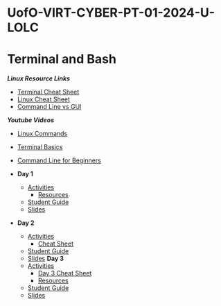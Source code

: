 # UofO-VIRT-CYBER-PT-01-2024-U-LOLC

# Terminal and Bash
**_Linux Resource Links_**
- [Terminal Cheat Sheet](https://terminalcheatsheet.com/)
- [Linux Cheat Sheet](https://gist.github.com/riipandi/3097780)
- [Command Line vs GUI](https://www.computerhope.com/issues/ch000619.htm#:~:text=A%20GUI%20offers%20a%20lot,is%20utilized%20by%20more%20users.&text=A%20computer%20that%20is%20only,system%20resources%20than%20a%20GUI.)

**_Youtube Videos_**
- [Linux Commands ](https://www.youtube.com/watch?v=gd7BXuUQ91w)
- [Terminal Basics](https://www.youtube.com/watch?v=5XgBd6rjuDQ)
- [Command Line for Beginners](https://www.youtube.com/watch?v=uwAqEzhyjtw)

- **Day 1**

    - [Activities](https://git.bootcampcontent.com/University-of-Oregon/UofO-VIRT-CYBER-PT-01-2024-U-LOLC/-/tree/main/03-Terminal-and-Bash/Day%201/Activities?ref_type=heads)
        - [Resources](https://git.bootcampcontent.com/University-of-Oregon/UofO-VIRT-CYBER-PT-01-2024-U-LOLC/-/tree/main/03-Terminal-and-Bash/Day%201/Resources?ref_type=heads)
    - [Student Guide](https://git.bootcampcontent.com/University-of-Oregon/UofO-VIRT-CYBER-PT-01-2024-U-LOLC/-/blob/main/03-Terminal-and-Bash/Day%201/StudentGuide.md?ref_type=heads)
    - [Slides](https://docs.google.com/presentation/d/1somkgdlwclBB7TNYD1QR9-Hc6tMAqMxgC5BHwm8zJFM)
- **Day 2**
    - [Activities](https://git.bootcampcontent.com/University-of-Oregon/UofO-VIRT-CYBER-PT-01-2024-U-LOLC/-/tree/main/03-Terminal-and-Bash/Day%202/Activities?ref_type=heads)
        - [Cheat Sheet](https://git.bootcampcontent.com/University-of-Oregon/UofO-VIRT-CYBER-PT-01-2024-U-LOLC/-/blob/main/03-Terminal-and-Bash/Day%202/Cheatsheet.md?ref_type=heads)
    - [Student Guide](https://git.bootcampcontent.com/University-of-Oregon/UofO-VIRT-CYBER-PT-01-2024-U-LOLC/-/blob/main/03-Terminal-and-Bash/Day%202/StudentGuide.md?ref_type=heads)
    - [Slides](https://docs.google.com/presentation/d/1VOTC2YCClLcO1cJv6rbmcDHEdi7ub7xadupy7aKF3PE)
**Day 3**
    - [Activities](https://git.bootcampcontent.com/University-of-Oregon/UofO-VIRT-CYBER-PT-01-2024-U-LOLC/-/tree/main/03-Terminal-and-Bash/Day%203/Activities?ref_type=heads)
        - [Day 3 Cheat Sheet](https://git.bootcampcontent.com/University-of-Oregon/UofO-VIRT-CYBER-PT-01-2024-U-LOLC/-/blob/main/03-Terminal-and-Bash/Day%203/Cheatsheet.md?ref_type=heads)
        - [Resources](https://git.bootcampcontent.com/University-of-Oregon/UofO-VIRT-CYBER-PT-01-2024-U-LOLC/-/tree/main/03-Terminal-and-Bash/Day%203/Resources?ref_type=heads)
    - [Student Guide](https://git.bootcampcontent.com/University-of-Oregon/UofO-VIRT-CYBER-PT-01-2024-U-LOLC/-/blob/main/03-Terminal-and-Bash/Day%203/StudentGuide.md?ref_type=heads)
    - [Slides](https://docs.google.com/presentation/d/1aVYucnkCZkQCJrRwiUVFsMIf0Q_p4s-zIXiV1_Dth-I/)

